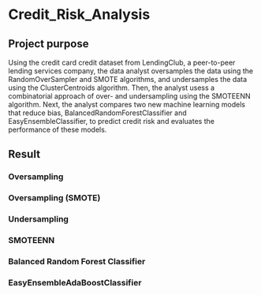 # Credit_Risk_Analysis
## Project purpose
Using the credit card credit dataset from LendingClub, a peer-to-peer lending services company, the data analyst oversamples the data using the RandomOverSampler and SMOTE algorithms, and undersamples the data using the ClusterCentroids algorithm. Then, the analyst usess a combinatorial approach of over- and undersampling using the SMOTEENN algorithm. Next, the analyst compares two new machine learning models that reduce bias, BalancedRandomForestClassifier and EasyEnsembleClassifier, to predict credit risk and evaluates the performance of these models.
## Result
### Oversampling
### Oversampling (SMOTE)
### Undersampling
### SMOTEENN
### Balanced Random Forest Classifier
### EasyEnsembleAdaBoostClassifier
